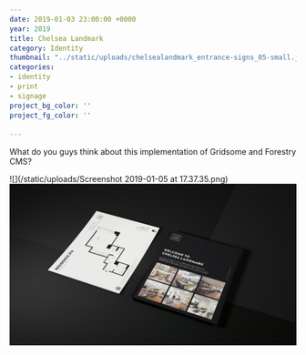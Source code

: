 ```yaml
---
date: 2019-01-03 23:00:00 +0000
year: 2019
title: Chelsea Landmark
category: Identity
thumbnail: "../static/uploads/chelsealandmark_entrance-signs_05-small.jpg"
categories:
- identity
- print
- signage
project_bg_color: ''
project_fg_color: ''

---
```

What do you guys think about this implementation of Gridsome and Forestry CMS?

![](/static/uploads/Screenshot 2019-01-05 at 17.37.35.png)![](/static/uploads/cl-floorplan-1.jpg)